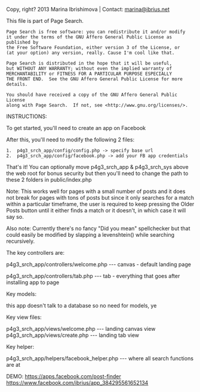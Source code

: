 Copy, right? 2013 Marina Ibrishimova | Contact: marina@ibrius.net

This file is part of Page Search.

    Page Search is free software: you can redistribute it and/or modify
    it under the terms of the GNU Affero General Public License as published by
    the Free Software Foundation, either version 3 of the License, or
    (at your option) any version, really. Cause I'm cool like that.

    Page Search is distributed in the hope that it will be useful,
    but WITHOUT ANY WARRANTY; without even the implied warranty of
    MERCHANTABILITY or FITNESS FOR A PARTICULAR PURPOSE ESPECIALLY 
    THE FRONT END.  See the GNU Affero General Public License for more details.

    You should have received a copy of the GNU Affero General Public License
    along with Page Search.  If not, see <http://www.gnu.org/licenses/>.


INSTRUCTIONS:

To get started, you'll need to create an app on Facebook 

After this, you'll need to modify the following 2 files:

	1.	p4g3_srch_app/config/config.php -> specify base url
	2.	p4g3_srch_app/config/facebook.php -> add your FB app credentials

That's it! You can optionally move p4g3_srch_app & p4g3_srch_sys above the web root for bonus security but then you'll need to change the path to these 2 folders in public/index.php 

Note: This works well for pages with a small number of posts and it does not break for pages with tons of posts but since it only searches for a match within a particular timeframe, the user is required to keep pressing the Older Posts button until it either finds a match or it doesn't, in which case it will say so.   

Also note: Currently there's no fancy "Did you mean" spellchecker but that could easily be modified by slapping a levenshtein() while searching recursively. 

The key controllers are: 

p4g3_srch_app/controllers/welcome.php   ---  canvas - default landing page

p4g3_srch_app/controllers/tab.php       ---  tab - everything that goes after installing app to page

Key models:

this app doesn't talk to a database so no need for models, ye

Key view files:

p4g3_srch_app/views/welcome.php 	--- landing canvas view
p4g3_srch_app/views/create.php 		--- landing tab view

Key helper:

p4g3_srch_app/helpers/facebook_helper.php --- where all search functions are at

DEMO:
https://apps.facebook.com/post-finder
https://www.facebook.com/ibrius/app_384295561652134
